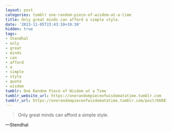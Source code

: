 ```yaml
---
layout: post
categories: tumblr one-random-piece-of-wisdom-at-a-time
title: Only great minds can afford a simple style.
date: '2013-11-05T23:43:10+10:30'
hidden: true
tags:
- Stendhal
- only
- great
- minds
- can
- afford
- a
- simple
- style
- quote
- wisdom
tumblr: One Random Piece of Wisdom at a Time
tumblr_website_url: https://onerandompieceofwisdomatatime.tumblr.com
tumblr_url: https://onerandompieceofwisdomatatime.tumblr.com/post/66087935333/only-great-minds-can-afford-a-simple-style
---
```

> Only great minds can afford a simple style.

—Stendhal
